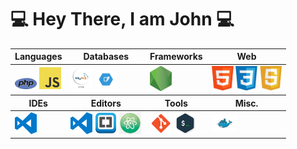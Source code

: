 <div>

# 💻 Hey There, I am John 💻

  <table>
    <thead>
    <tr>
      <th>Languages</th>
      <th>Databases</th>
      <th>Frameworks</th>
      <th>Web</th>
    </tr>
    </thead>
    <tbody>
      <tr>
        <td>
          <img src = "src/img/php.png" width ="35px" height="100%">
          <img src = "src/img/js.png" width ="35px" height="100%">
        </td>
        <td >
          <img src = "src/img/mysql.png" width ="35px" height="100%">
          <img src = "src/img/sqlite.png" width ="35px" height="100%">
        </td>
        <td>
          <img src = "src/img/nodejs.png" width ="35px" height="100%">
        </td>
        <td>
          <img src = "src/img/html.png" width ="35px" height="100%">
          <img src = "src/img/css.png" width ="35px" height="100%">
          <img src = "src/img/javascript.png" width ="35px" height="100%">
        </td>
      </tr>
    </tbody>
    <thead>
    <tr>
      <th>IDEs</th>
      <th>Editors</th>
      <th>Tools</th>
      <th>Misc.</th>
    </tr>
    </thead>
    <tbody>
      <tr>
        <td>
          <img src = "src/img/vscode.svg" width ="35px" height="100%">
        </td>
        <td>
          <img src = "src/img/vscode.svg" width ="35px" height="100%">
          <img src = "src/img/brackets.png" width ="35px" height="100%">
          <img src = "src/img/atom.png" width ="35px" height="100%">
        </td>
        <td >
          <img src = "src/img/git.png" width ="35px" height="100%">
          <img src = "src/img/terminal.png" width ="35px" height="100%">
        </td>
        <td >
          <img src = "src/img/docker.png" width ="40px" height="100%">
        </td>
      </tr>
    </tbody>
  </table>
<div>




<!--
**johnazar/johnazar** is a ✨ _special_ ✨ repository because its `README.md` (this file) appears on your GitHub profile.

Here are some ideas to get you started:

- 🔭 I’m currently working on ...
- 🌱 I’m currently learning ...
- 👯 I’m looking to collaborate on ...
- 🤔 I’m looking for help with ...
- 💬 Ask me about ...
- 📫 How to reach me: ...
- 😄 Pronouns: ...
- ⚡ Fun fact: ...
-->
